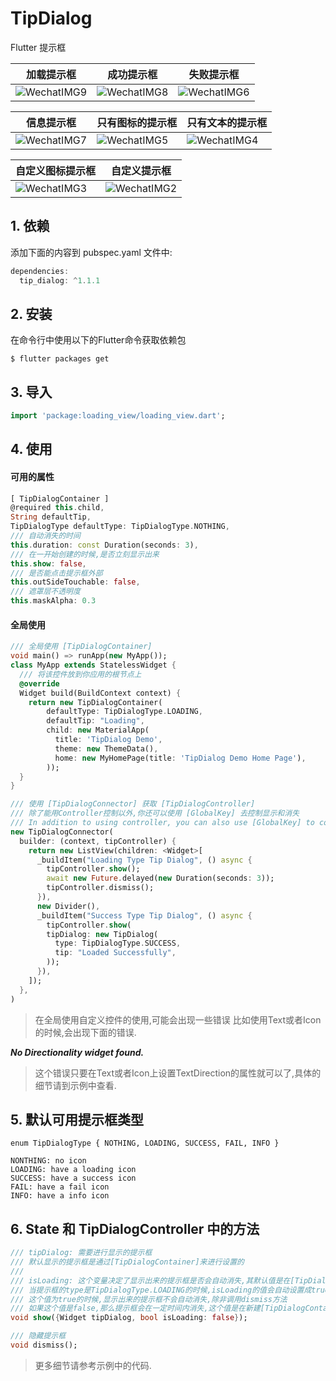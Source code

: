 # TipDialog

Flutter 提示框

| 加载提示框 | 成功提示框 | 失败提示框 |
| --- | --- | --- |
|  ![WechatIMG9](http://qiniu.inrush.cn/2018-08-17-WechatIMG9.jpeg) | ![WechatIMG8](http://qiniu.inrush.cn/2018-08-17-WechatIMG8.jpeg)| ![WechatIMG6](http://qiniu.inrush.cn/2018-08-17-WechatIMG6.jpeg) |


| 信息提示框 | 只有图标的提示框 | 只有文本的提示框  |
| --- | --- | --- |
| ![WechatIMG7](http://qiniu.inrush.cn/2018-08-17-WechatIMG7.jpeg)| ![WechatIMG5](http://qiniu.inrush.cn/2018-08-17-WechatIMG5.jpeg)| ![WechatIMG4](http://qiniu.inrush.cn/2018-08-17-WechatIMG4.jpeg)|


| 自定义图标提示框 | 自定义提示框 |
| --- | --- |
| ![WechatIMG3](http://qiniu.inrush.cn/2018-08-17-WechatIMG3.jpeg)| ![WechatIMG2](http://qiniu.inrush.cn/2018-08-17-WechatIMG2.jpeg)|



## 1. 依赖
添加下面的内容到 pubspec.yaml 文件中:

``` dart
dependencies:
  tip_dialog: ^1.1.1
```

## 2. 安装
在命令行中使用以下的Flutter命令获取依赖包
```
$ flutter packages get
```

## 3. 导入

```dart
import 'package:loading_view/loading_view.dart';
```
## 4. 使用
#### 可用的属性

```dart
[ TipDialogContainer ]
@required this.child,
String defaultTip,
TipDialogType defaultType: TipDialogType.NOTHING,
/// 自动消失的时间
this.duration: const Duration(seconds: 3),
/// 在一开始创建的时候,是否立刻显示出来
this.show: false,
/// 是否能点击提示框外部
this.outSideTouchable: false,
/// 遮罩层不透明度
this.maskAlpha: 0.3
```

#### 全局使用
``` dart
/// 全局使用 [TipDialogContainer]
void main() => runApp(new MyApp());
class MyApp extends StatelessWidget {
  /// 将该控件放到你应用的根节点上
  @override
  Widget build(BuildContext context) {
    return new TipDialogContainer(
        defaultType: TipDialogType.LOADING,
        defaultTip: "Loading",
        child: new MaterialApp(
          title: 'TipDialog Demo',
          theme: new ThemeData(),
          home: new MyHomePage(title: 'TipDialog Demo Home Page'),
        ));
  }
}

/// 使用 [TipDialogConnector] 获取 [TipDialogController]
/// 除了能用Controller控制以外,你还可以使用 [GlobalKey] 去控制显示和消失
/// In addition to using controller, you can also use [GlobalKey] to control show or dismiss
new TipDialogConnector(
  builder: (context, tipController) {
    return new ListView(children: <Widget>[
      _buildItem("Loading Type Tip Dialog", () async {
        tipController.show();
        await new Future.delayed(new Duration(seconds: 3));
        tipController.dismiss();
      }),
      new Divider(),
      _buildItem("Success Type Tip Dialog", () async {
        tipController.show(
        tipDialog: new TipDialog(
          type: TipDialogType.SUCCESS,
          tip: "Loaded Successfully",
        ));
      }),
    ]);
  },
)
```
>在全局使用自定义控件的使用,可能会出现一些错误
>比如使用Text或者Icon的时候,会出现下面的错误.

***No Directionality widget found.***

>这个错误只要在Text或者Icon上设置TextDirection的属性就可以了,具体的细节请到示例中查看.

## 5. 默认可用提示框类型
```
enum TipDialogType { NOTHING, LOADING, SUCCESS, FAIL, INFO }

NONTHING: no icon
LOADING: have a loading icon
SUCCESS: have a success icon
FAIL: have a fail icon
INFO: have a info icon
```
## 6. State 和 TipDialogController 中的方法

```dart
/// tipDialog: 需要进行显示的提示框
/// 默认显示的提示框是通过[TipDialogContainer]来进行设置的
///
/// isLoading: 这个变量决定了显示出来的提示框是否会自动消失,其默认值是在[TipDialogContainer]中设置的
/// 当提示框的type是TipDialogType.LOADING的时候,isLoading的值会自动设置成true,否则其他情况默认设置为false
/// 这个值为true的时候,显示出来的提示框不会自动消失,除非调用dismiss方法
/// 如果这个值是false,那么提示框会在一定时间内消失,这个值是在新建[TipDialogContainer]的时候设置的.
void show({Widget tipDialog, bool isLoading: false});

/// 隐藏提示框
void dismiss();
```

>更多细节请参考示例中的代码.
